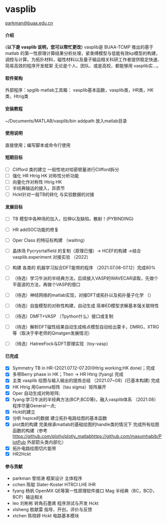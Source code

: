 # vasplib

parkman@buaa.edu.cn

#### 介绍
{**以下是 vasplib 说明，您可以帮忙更改**}
vasplib是 BUAA-TCMP 推出的基于 matlab 的第一性原理计算结果分析处理，紧束缚模型与低能有效kp模型的构建，调控与计算。为拓扑材料，磁性材料以及量子输运相关科研工作者提供稳定快速、简易高效的程序开发框架
无论是个人、团队、或是高校，都能够用 vasplib实...。

#### 软件架构
外部程序：spglib
matlab工具箱：
vasplib基本函数，vasplib类，HR类，HK类，Htrig类

#### 安装教程

~/Documents/MATLAB/vasplib/bin 
addpath 放入matlab目录

#### 使用说明

直接使用；编写脚本或命令行使用

#### 短期目标
- [ ] Clifford 类的建立 一般性地对哈密顿量进行Clifford拆分
- [ ] 强化 HR Htrig HK 对称性分析功能
- [ ] 向量化作对称性 Htrig HK
- [ ] 半经典输运的接入，异质节
- [ ] Hckt针对一般TB的转化 与实验数据的对接

#### 发展目标

- [ ] TB 模型中各种场的加入，拉伸以及缺陷，散射！(PYBINDING)
- [ ] HR addSOC功能的修复 
- [ ] Oper Class 的特征标构建 （waiting）
- [ ] 晶体场 Pycrysrtalfield 的复制（原理已懂）-> HCEF的构建 ->结合 vasplib.experiment 对接实验 （2022）
- [ ] 构建 各类的 机器学习拟合DFT能带的程序 （2021.07.08-07.12）完成80%
- [ ] （待选）学习牛派的半经典方法，后续接入VASP的WAVECAR读取，先做个平面波的方法，再做个VASP的借口
- [ ] （待选）神经网络的matlab实现，对接DFT或拓扑以及拓扑量子化学 （）
- [ ] （待选）自旋模型的对称性构建，自动生成 简单ED模型求解基本强关联特性
- [ ] （待选）DMFT+VASP （Tpython什么）接口或复制
- [ ] （待选）解析DFT磁性结果自动生成格点模型自动给出蒙卡，DMRG，XTRG等（取决于李老师的Qmatgen发展情况）
- [ ] （待选）HatreeFock与DFT原理实现（toy-vasp）


#### 已完成
- [x] Symmetry TB in HR-(2021.07.12-07.20)(Htrig working;HK done)；完成
- [x] 多带Berry phase in HK；Then -> HR Htrig (fyang) 完成
- [x]  主类 vasplib 绘图与输入输出的提炼总结 （2021.07~08）(已基本构建) 完成
- [x]  HK Htrig 用Gamma矩阵（tau sigma）矩阵展开
- [x]  Oper 自动生成对称矩阵; 
- [x]  fyang:学习牛派的半经典方法(BCP,BCD等)，融入vasplib体系 （2021.08）程序尽量General一点;
- [x]  Hckt的建立
- [x] 分析 hspice的数据 建立拓扑电路绘图的基本函数
- [x] plot类的构建 完美继承matlab的基础绘图的handle类的情况下 完成所有绘图函数的构建（参考<https://github.com/plotly/plotly_matlab><https://github.com/masumhabib/PlotPub> 外部箭头类内部化）
- [x] 拓扑电路绘图切片能带
- [x] HR2Hckt

#### 参与贡献

* parkman 曾旭涛 框架设计 主体程序 
* cchen 陈聪 Slater-Koster HTRCI LHE IHR
* fyang 杨帆 OpenMX QE等第一性原理软件接口 Mag 半经典（BC，BCD，BCP）输运相关
* leo 刘彬彬 转角石墨烯 程序测试与开发 Hckt
* xlsheng 胜献雷 指导、开创，评价与反馈
* xtchen 陈晓婷 Hckt 电路基本模块

